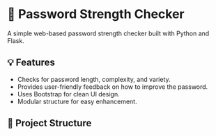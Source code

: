 # 🔐 Password Strength Checker

A simple web-based password strength checker built with Python and Flask.

## 💡 Features

- Checks for password length, complexity, and variety.
- Provides user-friendly feedback on how to improve the password.
- Uses Bootstrap for clean UI design.
- Modular structure for easy enhancement.

## 📁 Project Structure

